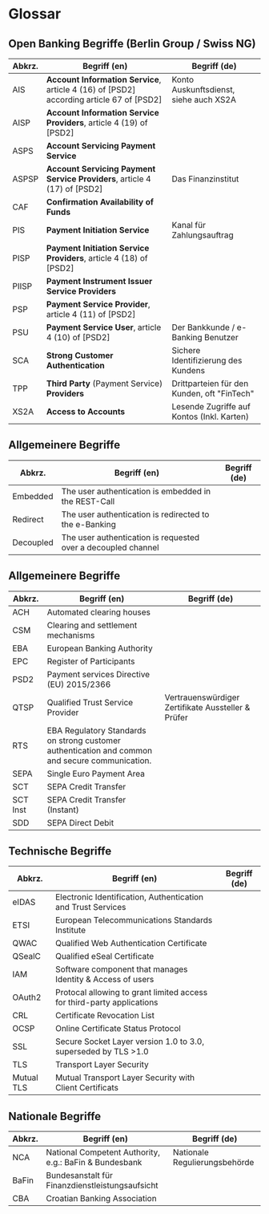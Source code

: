 # Glossar

## Open Banking Begriffe (Berlin Group / Swiss NG)

| Abkrz. |                Begriff (en)                 |                Begriff (de)                 |
| ------ | ------------------------------------------- | ------------------------------------------- |
| AIS    | **Account Information Service**, article 4 (16) of [PSD2] according article 67 of [PSD2] | Konto Auskunftsdienst, siehe auch XS2A      |
| AISP   | **Account Information Service Providers**, article 4 (19) of [PSD2]       |                      |
| ASPS   | **Account Servicing Payment Service**           |                                             |
| ASPSP  | **Account Servicing Payment Service Providers**, article 4 (17) of [PSD2]  | Das Finanzinstitut |
| CAF    | **Confirmation Availability of Funds** |
| PIS    | **Payment Initiation Service**                  | Kanal für Zahlungsauftrag                   |
| PISP   | **Payment Initiation Service Providers**, article 4 (18) of [PSD2]        |                  |
| PIISP  | **Payment Instrument Issuer Service Providers** |                                             |
| PSP    | **Payment Service Provider**, article 4 (11) of [PSD2]                     |    |
| PSU    | **Payment Service User**, article 4 (10) of [PSD2]                    | Der Bankkunde / e-Banking Benutzer |
| SCA    | **Strong Customer Authentication**              | Sichere Identifizierung des Kundens          |
| TPP    | **Third Party** (Payment Service) **Providers**     | Drittparteien für den Kunden, oft "FinTech" |
| XS2A   | **Access to Accounts**                          | Lesende Zugriffe auf Kontos (Inkl. Karten)  |

## Allgemeinere Begriffe

|  Abkrz.  |               Begriff (en)                | Begriff (de) |
| -------- | ----------------------------------------- | ------------ |
| Embedded  | The user authentication is embedded in the REST-Call | |
| Redirect  | The user authentication is redirected to the e-Banking | |
| Decoupled | The user authentication is requested over a decoupled channel | |

## Allgemeinere Begriffe

|  Abkrz.  |               Begriff (en)                | Begriff (de) |
| -------- | ----------------------------------------- | ------------ |
| ACH | Automated clearing houses | |
| CSM | Clearing and settlement mechanisms | |
| EBA      | European Banking Authority                |              |
|  EPC |  Register of Participants | |
| PSD2     | Payment services Directive (EU) 2015/2366 |              |
| QTSP     | Qualified Trust Service Provider          | Vertrauenswürdiger Zertifikate Aussteller & Prüfer |
| RTS | EBA Regulatory Standards on strong customer authentication and common and secure communication. | |
| SEPA  | Single Euro Payment Area            |              |
| SCT  | SEPA Credit Transfer            |              |
| SCT Inst | SEPA Credit Transfer (Instant)            |              |
| SDD      | SEPA Direct Debit                         |              |


## Technische Begriffe

|  Abkrz.  |               Begriff (en)                | Begriff (de) |
| -------- | ----------------------------------------- | ------------ |
| eIDAS    | Electronic Identification, Authentication and Trust Services  |              |
| ETSI | European Telecommunications Standards Institute |
| QWAC | Qualified Web Authentication Certificate  |              |
| QSealC | Qualified eSeal Certificate  |              |
| IAM      | Software component that manages Identity & Access of users |              |
| OAuth2   | Protocal allowing to grant limited access for third-party applications |   |
| CRL  | Certificate Revocation List | |
| OCSP | Online Certificate Status Protocol | |
| SSL | Secure Socket Layer version 1.0 to 3.0, superseded by TLS >1.0
| TLS | Transport Layer Security
| Mutual TLS | Mutual Transport Layer Security with Client Certificats


## Nationale Begriffe

|  Abkrz.  |               Begriff (en)                | Begriff (de) |
| -------- | ----------------------------------------- | ------------ |
| NCA | National Competent Authority, e.g.: BaFin & Bundesbank | Nationale Regulierungsbehörde |
| BaFin | Bundesanstalt für Finanzdienstleistungsaufsicht  | 
| CBA      | Croatian Banking Association              |              |
